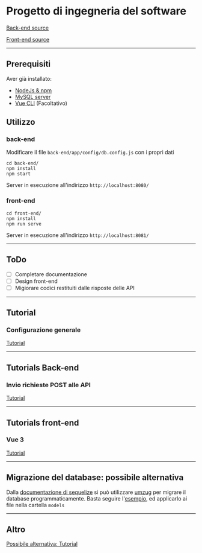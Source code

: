 # Progetto di ingegneria del software

[Back-end source](https://github.com/bezkoder/nodejs-express-mysql)

[Front-end source](https://github.com/bezkoder/vue-3-crud)

---

## Prerequisiti

Aver già installato:
- [NodeJs & npm](https://nodejs.org/en/download/)
- [MySQL server](https://dev.mysql.com/downloads/mysql/)
- [Vue CLI](https://cli.vuejs.org/guide/installation.html) (Facoltativo)

## Utilizzo

### back-end
Modificare il file `back-end/app/config/db.config.js` con i propri dati
```shell
cd back-end/  
npm install 
npm start
```
Server in esecuzione all'indirizzo `http://localhost:8080/` 

### front-end
```shell
cd front-end/
npm install 
npm run serve
```

Server in esecuzione all'indirizzo `http://localhost:8081/`

---

## ToDo

- [ ] Completare documentazione
- [ ] Design front-end
- [ ] Migiorare codici restituiti dalle risposte delle API

---

## Tutorial

### Configurazione generale
[Tutorial](https://www.bezkoder.com/vue-js-node-js-express-mysql-crud-example/#Configure_MySQL_database_038_Sequelize)

---

## Tutorials Back-end

### Invio richieste POST alle API
[Tutorial](https://www.bezkoder.com/node-js-express-sequelize-mysql/)

---

## Tutorials front-end

### Vue 3
[Tutorial](https://www.bezkoder.com/vue-3-crud/)

---
## Migrazione del database: possibile alternativa
Dalla [documentazione di sequelize](https://sequelize.org/master/manual/migrations.html) si può utilizzare [umzug](https://github.com/sequelize/umzug/tree/v2.x) per migrare il database programmaticamente.
Basta seguire l'[esempio](https://github.com/sequelize/umzug/tree/v2.x#minimal-example), ed applicarlo ai file nella cartella `models`

---

## Altro

[Possibile alternativa: Tutorial](https://medium.com/bb-tutorials-and-thoughts/how-to-develop-and-build-vue-js-app-with-nodejs-bd86feec1a20)



